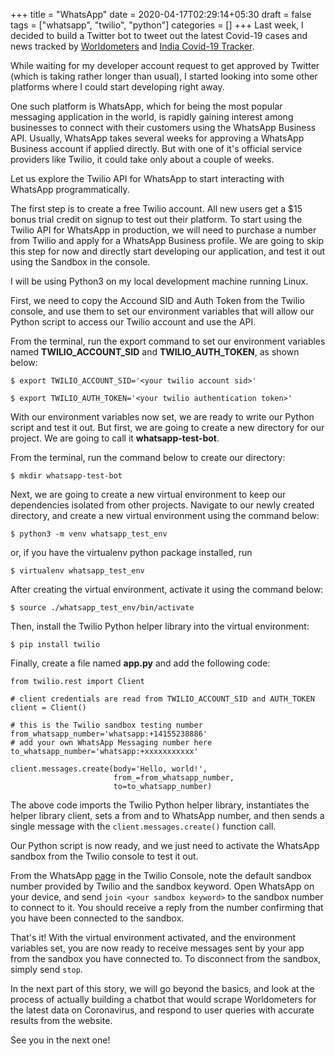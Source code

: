 +++
title = "WhatsApp"
date = 2020-04-17T02:29:14+05:30
draft = false
tags = ["whatsapp", "twilio", "python"]
categories = []
+++
Last week, I decided to build a Twitter bot to tweet out the latest Covid-19 cases and news tracked by [Worldometers](https://www.worldometers.info/coronavirus/) and [India Covid-19 Tracker](https://www.covid19india.org).

While waiting for my developer account request to get approved by Twitter (which is taking rather longer than usual), I started looking into some other platforms where I could start developing right away.

One such platform is WhatsApp, which for being the most popular messaging application in the world, is rapidly gaining interest among businesses to connect with their customers using the WhatsApp Business API.
Usually, WhatsApp takes several weeks for approving a WhatsApp Business account if applied directly. But with one of it's official service providers like Twilio, it could take only about a couple of weeks.

Let us explore the Twilio API for WhatsApp to start interacting with WhatsApp programmatically.

The first step is to create a free Twilio account. All new users get a $15 bonus trial credit on signup to test out their platform.
To start using the Twilio API for WhatsApp in production, we will need to purchase a number from Twilio and apply for a WhatsApp Business profile.
We are going to skip this step for now and directly start developing our application, and test it out using the Sandbox in the console.

I will be using Python3 on my local development machine running Linux.

First, we need to copy the Accound SID and Auth Token from the Twilio console, and use them to set our environment variables that will allow our Python script to access our Twilio account and use the API.

From the terminal, run the export command to set our environment variables named **TWILIO_ACCOUNT_SID** and **TWILIO_AUTH_TOKEN**, as shown below:

```
$ export TWILIO_ACCOUNT_SID='<your twilio account sid>'

$ export TWILIO_AUTH_TOKEN='<your twilio authentication token>'
```

With our environment variables now set, we are ready to write our Python script and test it out. But first, we are going to create a new directory for our project. We are going to call it **whatsapp-test-bot**.

From the terminal, run the command below to create our directory:
```
$ mkdir whatsapp-test-bot
```

Next, we are going to create a new virtual environment to keep our dependencies isolated from other projects.
Navigate to our newly created directory, and create a new virtual environment using the command below:
```
$ python3 -m venv whatsapp_test_env
```
or, if you have the virtualenv python package installed, run
```
$ virtualenv whatsapp_test_env
```

After creating the virtual environment, activate it using the command below:
```
$ source ./whatsapp_test_env/bin/activate
```

Then, install the Twilio Python helper library into the virtual environment:
```
$ pip install twilio
```

Finally, create a file named **app.py** and add the following code:
```
from twilio.rest import Client

# client credentials are read from TWILIO_ACCOUNT_SID and AUTH_TOKEN
client = Client()

# this is the Twilio sandbox testing number
from_whatsapp_number='whatsapp:+14155238886'
# add your own WhatsApp Messaging number here
to_whatsapp_number='whatsapp:+xxxxxxxxxxx'

client.messages.create(body='Hello, world!',
                       from_=from_whatsapp_number,
                       to=to_whatsapp_number)
```

The above code imports the Twilio Python helper library, instantiates the helper library client, sets a from and to WhatsApp number, and then sends a single message with the `client.messages.create()` function call.

Our Python script is now ready, and we just need to activate the WhatsApp sandbox from the Twilio console to test it out.

From the WhatsApp [page](https://www.twilio.com/console/sms/whatsapp/learn) in the Twilio Console, note the default sandbox number provided by Twilio and the sandbox keyword.
Open WhatsApp on your device, and send `join <your sandbox keyword>` to the sandbox number to connect to it. You should receive a reply from the number confirming that you have been connected to the sandbox.

That's it! With the virtual environment activated, and the environment variables set, you are now ready to receive messages sent by your app from the sandbox you have connected to.
To disconnect from the sandbox, simply send `stop`.

In the next part of this story, we will go beyond the basics, and look at the process of actually building a chatbot that would scrape Worldometers for the latest data on Coronavirus, and respond to user queries with accurate results from the website.

See you in the next one!
